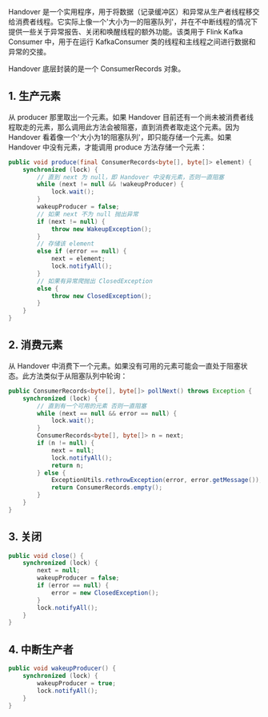 


Handover 是一个实用程序，用于将数据（记录缓冲区）和异常从生产者线程移交给消费者线程。它实际上像一个'大小为一的阻塞队列'，并在不中断线程的情况下提供一些关于异常报告、关闭和唤醒线程的额外功能。该类用于 Flink Kafka Consumer 中，用于在运行 KafkaConsumer 类的线程和主线程之间进行数据和异常的交接。

Handover 底层封装的是一个 ConsumerRecords 对象。

## 1. 生产元素

从 producer 那里取出一个元素。如果 Handover 目前还有一个尚未被消费者线程取走的元素，那么调用此方法会被阻塞，直到消费者取走这个元素。因为 Handover 看着像一个'大小为1的阻塞队列'，即只能存储一个元素。如果 Handover 中没有元素，才能调用 produce 方法存储一个元素：
```java
public void produce(final ConsumerRecords<byte[], byte[]> element) {
    synchronized (lock) {
        // 直到 next 为 null，即 Handover 中没有元素，否则一直阻塞
        while (next != null && !wakeupProducer) {
            lock.wait();
        }
        wakeupProducer = false;
        // 如果 next 不为 null 抛出异常
        if (next != null) {
            throw new WakeupException();
        }
        // 存储该 element
        else if (error == null) {
            next = element;
            lock.notifyAll();
        }
        // 如果有异常爬抛出 ClosedException
        else {
            throw new ClosedException();
        }
    }
}
```

## 2. 消费元素

从 Handover 中消费下一个元素。如果没有可用的元素可能会一直处于阻塞状态。此方法类似于从阻塞队列中轮询：
```java
public ConsumerRecords<byte[], byte[]> pollNext() throws Exception {
    synchronized (lock) {
        // 直到有一个可用的元素 否则一直阻塞
        while (next == null && error == null) {
            lock.wait();
        }
        ConsumerRecords<byte[], byte[]> n = next;
        if (n != null) {
            next = null;
            lock.notifyAll();
            return n;
        } else {
            ExceptionUtils.rethrowException(error, error.getMessage());
            return ConsumerRecords.empty();
        }
    }
}
```
## 3. 关闭

```java
public void close() {
    synchronized (lock) {
        next = null;
        wakeupProducer = false;
        if (error == null) {
            error = new ClosedException();
        }
        lock.notifyAll();
    }
}
```
## 4. 中断生产者

```java
public void wakeupProducer() {
    synchronized (lock) {
        wakeupProducer = true;
        lock.notifyAll();
    }
}
```
